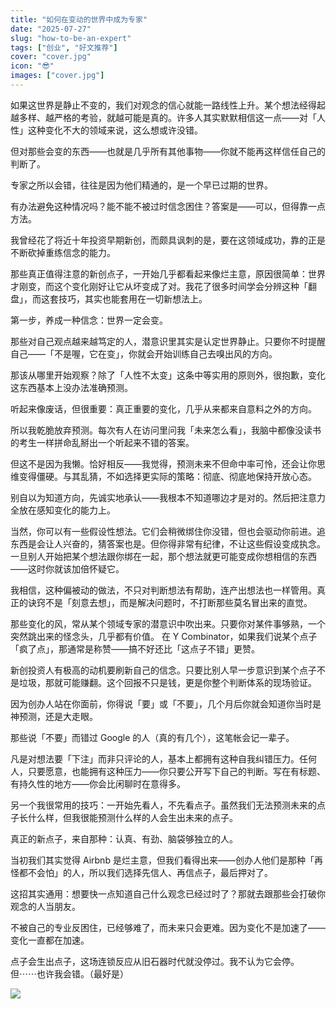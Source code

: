 ```yaml
---
title: "如何在变动的世界中成为专家"
date: "2025-07-27"
slug: "how-to-be-an-expert"
tags: ["创业", "好文推荐"]
cover: "cover.jpg"
icon: "😎"
images: ["cover.jpg"]
---
```

如果这世界是静止不变的，我们对观念的信心就能一路线性上升。某个想法经得起越多样、越严格的考验，就越可能是真的。许多人其实默默相信这一点——对「人性」这种变化不大的领域来说，这么想或许没错。



但对那些会变的东西——也就是几乎所有其他事物——你就不能再这样信任自己的判断了。



专家之所以会错，往往是因为他们精通的，是一个早已过期的世界。



有办法避免这种情况吗？能不能不被过时信念困住？答案是——可以，但得靠一点方法。



我曾经花了将近十年投资早期新创，而颇具讽刺的是，要在这领域成功，靠的正是不断砍掉重练信念的能力。



那些真正值得注意的新创点子，一开始几乎都看起来像烂主意，原因很简单：世界才刚变，而这个变化刚好让它从坏变成了对。我花了很多时间学会分辨这种「翻盘」，而这套技巧，其实也能套用在一切新想法上。



第一步，养成一种信念：世界一定会变。



那些对自己观点越来越笃定的人，潜意识里其实是认定世界静止。只要你不时提醒自己——「不是喔，它在变」，你就会开始训练自己去嗅出风的方向。



那该从哪里开始观察？除了「人性不太变」这条中等实用的原则外，很抱歉，变化这东西基本上没办法准确预测。



听起来像废话，但很重要：真正重要的变化，几乎从来都来自意料之外的方向。



所以我乾脆放弃预测。每次有人在访问里问我「未来怎么看」，我脑中都像没读书的考生一样拼命乱掰出一个听起来不错的答案。



但这不是因为我懒。恰好相反——我觉得，预测未来不但命中率可怜，还会让你思维变得僵硬。与其乱猜，不如选择更实际的策略：彻底、彻底地保持开放心态。



别自以为知道方向，先诚实地承认——我根本不知道哪边才是对的。然后把注意力全放在感知变化的能力上。



当然，你可以有一些假设性想法。它们会稍微绑住你没错，但也会驱动你前进。追东西是会让人兴奋的，猜答案也是。但你得非常有纪律，不让这些假设变成执念。
一旦别人开始把某个想法跟你绑在一起，那个想法就更可能变成你想相信的东西——这时你就该加倍怀疑它。



我相信，这种偏被动的做法，不只对判断想法有帮助，连产出想法也一样管用。真正的诀窍不是「刻意去想」，而是解决问题时，不打断那些莫名冒出来的直觉。



那些变化的风，常从某个领域专家的潜意识中吹出来。只要你对某件事够熟，一个突然跳出来的怪念头，几乎都有价值。
在 Y Combinator，如果我们说某个点子「疯了点」，那通常是称赞——搞不好还比「这点子不错」更赞。



新创投资人有极高的动机要刷新自己的信念。只要比别人早一步意识到某个点子不是垃圾，那就可能赚翻。这个回报不只是钱，更是你整个判断体系的现场验证。



因为创办人站在你面前，你得说「要」或「不要」，几个月后你就会知道你当时是神预测，还是大走眼。



那些说「不要」而错过 Google 的人（真的有几个），这笔帐会记一辈子。



凡是对想法要「下注」而非只评论的人，基本上都拥有这种自我纠错压力。任何人，只要愿意，也能拥有这种压力——你只要公开写下自己的判断。写在有标题、有持久性的地方——你会比闲聊时在意得多。



另一个我很常用的技巧：一开始先看人，不先看点子。虽然我们无法预测未来的点子长什么样，但我很能预测什么样的人会生出未来的点子。



真正的新点子，来自那种：认真、有劲、脑袋够独立的人。



当初我们其实觉得 Airbnb 是烂主意，但我们看得出来——创办人他们是那种「再怪都不会怕」的人，所以我们选择先信人、再信点子，最后押对了。



这招其实通用：想要快一点知道自己什么观念已经过时了？那就去跟那些会打破你观念的人当朋友。



不被自己的专业反困住，已经够难了，而未来只会更难。因为变化不是加速了——变化一直都在加速。



点子会生出点子，这场连锁反应从旧石器时代就没停过。我不认为它会停。
但⋯⋯也许我会错。（最好是）




![](https://prod-files-secure.s3.us-west-2.amazonaws.com/112d0858-5090-4d34-a606-b75eb8d65fd2/46476355-9cf3-4e99-9b7a-3531bc426380/1000202064.png?X-Amz-Algorithm=AWS4-HMAC-SHA256&X-Amz-Content-Sha256=UNSIGNED-PAYLOAD&X-Amz-Credential=ASIAZI2LB466WEHMLQB2%2F20250905%2Fus-west-2%2Fs3%2Faws4_request&X-Amz-Date=20250905T103511Z&X-Amz-Expires=3600&X-Amz-Security-Token=IQoJb3JpZ2luX2VjEAsaCXVzLXdlc3QtMiJGMEQCICFi4kfNOxOMWZK2dZoSENqDmzbsVPiFaqHDSQAn0m7jAiAPEaRP86hrA0nOEpA67UAabMf3R11FNA%2FknfmPlMbOUyr%2FAwh0EAAaDDYzNzQyMzE4MzgwNSIMQv0WRns6ndnxxQtHKtwDs023QFom5ISj9J5Wv6DDKEry6%2BoJnmDQaa4sl788oV9AM0%2B5QxpJPg76wmuleFHEDY3aBErv3fgCE6JQ0hiTbo36NtaRCmSSlyaRslKbbKYmd0d7U4HHKWxOQmQfJdn%2FLCYFh9lfP2yYLOuU2F5mgSqYVz3sdTBtRBlXpM86ws5Qu%2BA6LEDiduIao26EAMfcSAKYEby3WDZcD4%2F42dk5rP1SUbFskXrtMSRCAotr%2FdVDE52x9%2FePTt725A3ldvq%2BeqHXOKDMbgrGfOmSQPm07FuKe8Po6TS6ndVon4iHCV%2BBhBlLrpMpqSD1kL209L8PILJsHkr6y0SWKay8Esj7SqPUPx8GkByXQB2KR1ysLE46Y82X7DwSVpNlCJQ8o1Z62uA%2FTScsbwnWsvmoOlB2RuEEZ2iCZWO5Wl5KqK37JEpJtzPDEq3TWw4AI73w6MkxNoM3ZR4%2FQ3USjjrZX6VtT113u0yfTq3edCn0qn6%2FIUS8Z9dXoiPXz1KTBaK3O1zQ471tGkJ7Nrik4cTu7X%2F9ePlK9vmSnD9LopJMc8FhDuTJREwtPOi%2BDSkZMCipc45ls0EoIF59AhQm3W97WEwPs4thkljjGDreOrlC7pm1VOwlCsfywyX0a0cazEMwjvbqxQY6pgGFwUVLTtCAEHrO3vn4wWCCk6Gl1GJ014qYN2yUb210QvMidZy3KcwRL8jWjLyvyP7WHwnasUGqIS1OsCtuCT9XLu8tUnECRLQMaoXbJ1QyZ0ybUlavDpRWBc0Tch%2F3HXgN7n1U6uzPTb547sVIbyfR4HhRZpJlpqZUPi5EWRRymLU7JHx9AtK%2FkakQ%2BHMipoexBCAVY0xfmoKOTI6hK%2BgC%2B6e1qUl4&X-Amz-Signature=7bc02dfc035c8ee40b5200f96582ae6f5620c2c37a1a7f19dde9cc4baad44335&X-Amz-SignedHeaders=host&x-amz-checksum-mode=ENABLED&x-id=GetObject)

